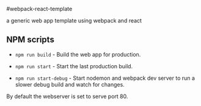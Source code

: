 #webpack-react-template

a generic web app template using webpack and react

## NPM scripts

- `npm run build` - Build the web app for production.

- `npm run start` - Start the last production build.

- `npm run start-debug` - Start nodemon and webpack dev server to run a slower debug build and watch for changes.

By default the webserver is set to serve port 80.
